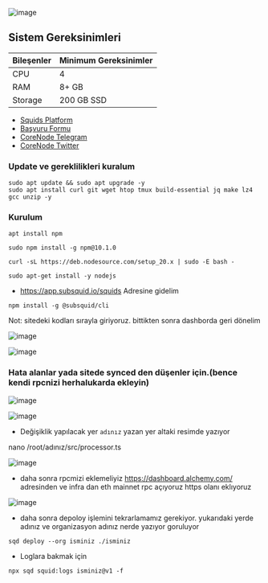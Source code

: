 


![image](https://github.com/molla202/Subsquid/assets/91562185/dfabafe5-da0a-4ea5-85b9-c695b67626a3)



## Sistem Gereksinimleri
| Bileşenler | Minimum Gereksinimler | 
| ------------ | ------------ |
| CPU |	4|
| RAM	| 8+ GB |
| Storage	| 200 GB SSD |

 - [Squids Platform](https://app.subsquid.io/squids/)
 - [Başvuru Formu](https://subsquid.deform.cc/testnetnodeapplication/)
 - [CoreNode Telegram](https://t.me/corenode)
 - [CoreNode Twitter](https://twitter.com/corenodehq)


### Update ve gereklilikleri kuralum
```
sudo apt update && sudo apt upgrade -y
sudo apt install curl git wget htop tmux build-essential jq make lz4 gcc unzip -y
```

### Kurulum

```
apt install npm
```

```
sudo npm install -g npm@10.1.0
```

```
curl -sL https://deb.nodesource.com/setup_20.x | sudo -E bash -
```

```shell
sudo apt-get install -y nodejs
```


* https://app.subsquid.io/squids Adresine gidelim

```
npm install -g @subsquid/cli
```

Not: sitedeki kodları sırayla giriyoruz. bittikten sonra dashborda geri dönelim

![image](https://github.com/molla202/Subsquid/assets/91562185/b5307cc0-0e90-44e4-911d-7e9e69755c1d)

![image](https://github.com/molla202/Subsquid/assets/91562185/a051171b-2f6f-4adc-8afa-951d7dd16619)

### Hata alanlar yada sitede synced den düşenler için.(bence kendi rpcnizi herhalukarda ekleyin)

![image](https://github.com/molla202/Subsquid/assets/91562185/967020e1-a474-40fb-9db6-f4bc33054711)

![image](https://github.com/molla202/Subsquid/assets/91562185/c6f736f5-1670-41ef-825d-1f6bfd305c40)

* Değişiklik yapılacak yer `adınız` yazan yer altaki resimde yazıyor 

nano /root/adınız/src/processor.ts

![image](https://github.com/molla202/Subsquid/assets/91562185/576a437e-c260-4453-a3c4-77e351c7543b)

* daha sonra rpcmizi eklemeliyiz https://dashboard.alchemy.com/ adresinden ve infra dan eth mainnet rpc açıyoruz https olanı eklıyoruz

![image](https://github.com/molla202/Subsquid/assets/91562185/b4e64181-ccdf-4856-ada2-5f15df1b9140)

* daha sonra depoloy işlemini tekrarlamamız gerekiyor. yukarıdaki yerde adınız ve organizasyon adınız nerde yazıyor goruluyor

```
sqd deploy --org isminiz ./isminiz
```

* Loglara bakmak için
```
npx sqd squid:logs isminiz@v1 -f
```








